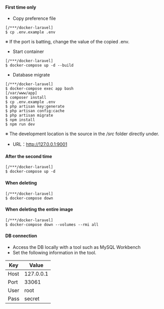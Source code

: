 #### First time only
* Copy preference file
```
[/***/docker-laravel]
$ cp .env.example .env
```
※ If the port is batting, change the value of the copied .env.

* Start container
```
[/***/docker-laravel]
$ docker-compose up -d --build
```

* Database migrate
```
[/***/docker-laravel]
$ docker-compose exec app bash
[/var/www/app]
$ composer install
$ cp .env.example .env
$ php artisan key:generate
$ php artisan config:cache
$ php artisan migrate
$ npm install
$ npm run dev
```

※ The development location is the source in the _/src_ folder directly under.
- URL：http://127.0.0.1:9001

#### After the second time
```
[/***/docker-laravel]
$ docker-compose up -d
```

#### When deleting
```
[/***/docker-laravel]
$ docker-compose down
```

#### When deleting the entire image
```
[/***/docker-laravel]
$ docker-compose down --volumes --rmi all
```

#### DB connection

* Access the DB locally with a tool such as MySQL Workbench
* Set the following information in the tool.

| Key | Value |
| --- | --- |
| Host | 127.0.0.1 |
| Port | 33061 |
| User | root |
| Pass | secret |
